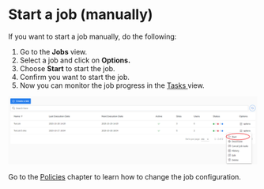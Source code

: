 # Start a job \(manually\)

If you want to start a job manually, do the following:

1. Go to the **Jobs** view.
2. Select a job and click on **Options.**
3. Choose **Start** to start the job.
4. Confirm you want to start the job. 
5. Now you can monitor the job progress in the [Tasks ](https://storware.gitbook.io/kodo-for-cloud-office365/administration/kodo-organization-admin-guide/tasks)view.   

![](../../../.gitbook/assets/kodo-cloud-administration-job0.-start.png)

Go to the [Policies](https://storware.gitbook.io/kodo-for-cloud-office365/administration/kodo-organization-admin-guide/policies) chapter to learn how to change the job configuration.

